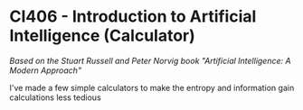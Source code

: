 # CI406 - Introduction to Artificial Intelligence (Calculator)
*Based on the Stuart Russell and Peter Norvig book "Artificial Intelligence: A Modern Approach"*

I've made a few simple calculators to make the entropy and information gain calculations less tedious